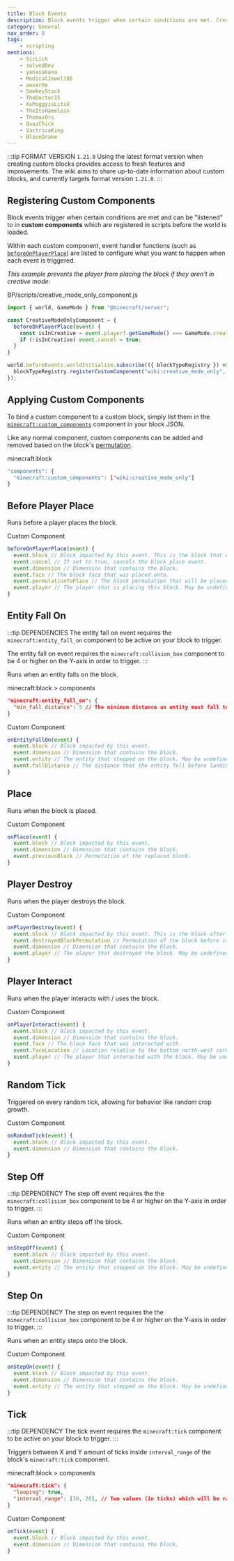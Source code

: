 ```yaml
---
title: Block Events
description: Block events trigger when certain conditions are met. Creators can hook into these events to modify the game world when events are triggered.
category: General
nav_order: 8
tags:
    - scripting
mentions:
    - SirLich
    - solvedDev
    - yanasakana
    - MedicalJewel105
    - aexer0e
    - SmokeyStack
    - TheDoctor15
    - XxPoggyisLitxX
    - TheItsNameless
    - ThomasOrs
    - QuazChick
    - VactricaKing
    - BlazeDrake
---
```


:::tip FORMAT VERSION `1.21.0`
Using the latest format version when creating custom blocks provides access to fresh features and improvements. The wiki aims to share up-to-date information about custom blocks, and currently targets format version `1.21.0`.
:::

## Registering Custom Components

Block events trigger when certain conditions are met and can be "listened" to in **custom components** which are registered in scripts before the world is loaded.

Within each custom component, event handler functions (such as [`beforeOnPlayerPlace`](#before-player-place)) are listed to configure what you want to happen when each event is triggered.

_This example prevents the player from placing the block if they aren't in creative mode:_

<CodeHeader>BP/scripts/creative_mode_only_component.js</CodeHeader>

```js
import { world, GameMode } from "@minecraft/server";

const CreativeModeOnlyComponent = {
  beforeOnPlayerPlace(event) {
    const isInCreative = event.player?.getGameMode() === GameMode.creative;
    if (!isInCreative) event.cancel = true;
  }
}

world.beforeEvents.worldInitialize.subscribe(({ blockTypeRegistry }) => {
  blockTypeRegistry.registerCustomComponent("wiki:creative_mode_only", CreativeModeOnlyComponent);
});
```

## Applying Custom Components

To bind a custom component to a custom block, simply list them in the [`minecraft:custom_components`](/blocks/block-components#custom-components) component in your block JSON.

Like any normal component, custom components can be added and removed based on the block's [permutation](/blocks/block-permutations).

<CodeHeader>minecraft:block</CodeHeader>

```js
"components": {
  "minecraft:custom_components": ["wiki:creative_mode_only"]
}
```

## Before Player Place

Runs before a player places the block.

<CodeHeader>Custom Component</CodeHeader>

```js
beforeOnPlayerPlace(event) {
  event.block // Block impacted by this event. This is the block that will be replaced.
  event.cancel // If set to true, cancels the block place event.
  event.dimension // Dimension that contains the block.
  event.face // The block face that was placed onto.
  event.permutationToPlace // The block permutation that will be placed. Can be changed to place a different permutation instead.
  event.player // The player that is placing this block. May be undefined.
}
```

## Entity Fall On

:::tip DEPENDENCIES
The entity fall on event requires the `minecraft:entity_fall_on` component to be active on your block to trigger.

The entity fall on event requires the `minecraft:collision_box` component to be 4 or higher on the Y-axis in order to trigger.
:::

Runs when an entity falls on the block.

<CodeHeader>minecraft:block > components</CodeHeader>

```json
"minecraft:entity_fall_on": {
  "min_fall_distance": 5 // The minimum distance an entity must fall to trigger this event (optional).
}
```

<CodeHeader>Custom Component</CodeHeader>

```js
onEntityFallOn(event) {
  event.block // Block impacted by this event.
  event.dimension // Dimension that contains the block.
  event.entity // The entity that stepped on the block. May be undefined.
  event.fallDistance // The distance that the entity fell before landing.
}
```

## Place

Runs when the block is placed.

<CodeHeader>Custom Component</CodeHeader>

```js
onPlace(event) {
  event.block // Block impacted by this event.
  event.dimension // Dimension that contains the block.
  event.previousBlock // Permutation of the replaced block.
}
```

## Player Destroy

Runs when the player destroys the block.

<CodeHeader>Custom Component</CodeHeader>

```js
onPlayerDestroy(event) {
  event.block // Block impacted by this event. This is the block after it has been destroyed.
  event.destroyedBlockPermutation // Permutation of the block before it was destroyed.
  event.dimension // Dimension that contains the block.
  event.player // The player that destroyed the block. May be undefined.
}
```

## Player Interact

Runs when the player interacts with / uses the block.

<CodeHeader>Custom Component</CodeHeader>

```js
onPlayerInteract(event) {
  event.block // Block impacted by this event.
  event.dimension // Dimension that contains the block.
  event.face // The block face that was interacted with.
  event.faceLocation // Location relative to the bottom north-west corner of the block that the player interacted with.
  event.player // The player that interacted with the block. May be undefined.
}
```

## Random Tick

Triggered on every random tick, allowing for behavior like random crop growth.

<CodeHeader>Custom Component</CodeHeader>

```js
onRandomTick(event) {
  event.block // Block impacted by this event.
  event.dimension // Dimension that contains the block.
}
```

## Step Off

:::tip DEPENDENCY
The step off event requires the the `minecraft:collision_box` component to be 4 or higher on the Y-axis in order to trigger.
:::

Runs when an entity steps off the block.

<CodeHeader>Custom Component</CodeHeader>

```js
onStepOff(event) {
  event.block // Block impacted by this event.
  event.dimension // Dimension that contains the block.
  event.entity // The entity that stepped on the block. May be undefined.
}
```

## Step On

:::tip DEPENDENCY
The step on event requires the the `minecraft:collision_box` component to be 4 or higher on the Y-axis in order to trigger.
:::

Runs when an entity steps onto the block.

<CodeHeader>Custom Component</CodeHeader>

```js
onStepOn(event) {
  event.block // Block impacted by this event.
  event.dimension // Dimension that contains the block.
  event.entity // The entity that stepped on the block. May be undefined.
}
```

## Tick

:::tip DEPENDENCY
The tick event requires the `minecraft:tick` component to be active on your block to trigger.
:::

Triggers between X and Y amount of ticks inside `interval_range` of the block's `minecraft:tick` component.

<CodeHeader>minecraft:block > components</CodeHeader>

```json
"minecraft:tick": {
  "looping": true,
  "interval_range": [10, 20], // Two values (in ticks) which will be randomly decided between to determine delay duration.
}
```

<CodeHeader>Custom Component</CodeHeader>

```js
onTick(event) {
  event.block // Block impacted by this event.
  event.dimension // Dimension that contains the block.
}
```
